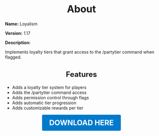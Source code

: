 <h1 style="text-align:center; font-size:2rem; font-weight:bold;">About</h1>

**Name:**
Loyalism

**Version:**
1.17

**Description:**

Implements loyalty tiers that grant access to the /partytier command when flagged.

<h2 style="text-align:center; font-size:1.5rem; font-weight:bold;">Features</h2>

- Adds a loyalty tier system for players
- Adds the /partytier command access
- Adds permission control through flags
- Adds automatic tier progression
- Adds customizable rewards per tier





<p align="center"><a href="https://github.com/LiliaFramework/Modules/raw/refs/heads/gh-pages/loyalism.zip" style="display:inline-block;padding:12px 24px;font-size:1.5rem;font-weight:bold;text-decoration:none;color:#fff;background-color:var(--md-primary-fg-color,#007acc);border-radius:4px;">DOWNLOAD HERE</a></p>